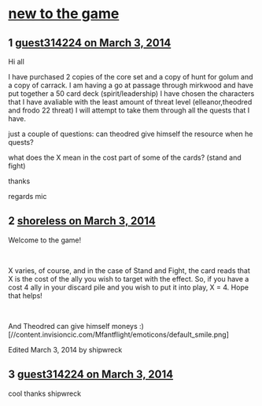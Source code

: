 # [new to the game](https://community.fantasyflightgames.com/topic/100418-new-to-the-game/)

## 1 [guest314224 on March 3, 2014](https://community.fantasyflightgames.com/topic/100418-new-to-the-game/?do=findComment&comment=1000826)

Hi all

I have purchased 2 copies of the core set and a copy of hunt for golum and a copy of carrack. I am having a go at passage through mirkwood and have put together a 50 card deck (spirit/leadership) I have chosen the characters that I have avaliable with the least amount of threat level (elleanor,theodred and frodo 22 threat) I will attempt to take them through all the quests that I have.

just a couple of questions: can theodred give himself the resource when he quests?

what does the X mean in the cost part of some of the cards? (stand and fight)

thanks

regards mic

## 2 [shoreless on March 3, 2014](https://community.fantasyflightgames.com/topic/100418-new-to-the-game/?do=findComment&comment=1000839)

Welcome to the game!

 

X varies, of course, and in the case of Stand and Fight, the card reads that X is the cost of the ally you wish to target with the effect. So, if you have a cost 4 ally in your discard pile and you wish to put it into play, X = 4. Hope that helps!

 

And Theodred can give himself moneys :) [//content.invisioncic.com/Mfantflight/emoticons/default_smile.png]

Edited March 3, 2014 by shipwreck

## 3 [guest314224 on March 3, 2014](https://community.fantasyflightgames.com/topic/100418-new-to-the-game/?do=findComment&comment=1000928)

cool thanks shipwreck

